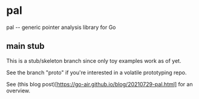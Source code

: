 # pal

pal -- generic pointer analysis library for Go

## main stub

This is a stub/skeleton branch since only toy examples work as of yet.

See the branch "proto" if you're interested in a volatile prototyping repo.

See (this blog post)[https://go-air.github.io/blog/20210729-pal.html]
for an overview.




